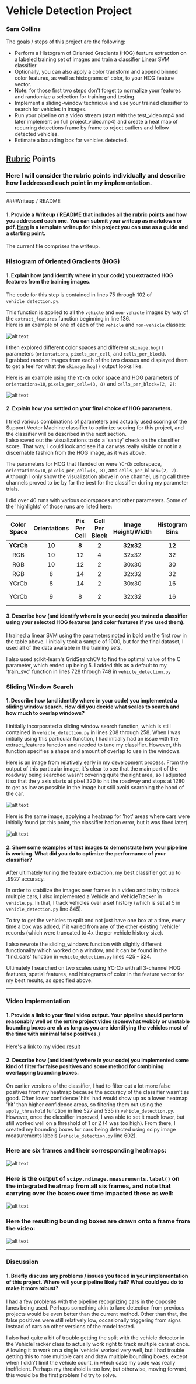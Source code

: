 

# **Vehicle Detection Project**
### Sara Collins

The goals / steps of this project are the following:

* Perform a Histogram of Oriented Gradients (HOG) feature extraction on a labeled training set of images and train a classifier Linear SVM classifier
* Optionally, you can also apply a color transform and append binned color features, as well as histograms of color, to your HOG feature vector. 
* Note: for those first two steps don't forget to normalize your features and randomize a selection for training and testing.
* Implement a sliding-window technique and use your trained classifier to search for vehicles in images.
* Run your pipeline on a video stream (start with the test_video.mp4 and later implement on full project_video.mp4) and create a heat map of recurring detections frame by frame to reject outliers and follow detected vehicles.
* Estimate a bounding box for vehicles detected.

[//]: # (Image References)
[plain_car_notcar]: ./writeup_images/plain_car_and_notcar.png
[HOG_car_notcar]: ./writeup_images/HOG_car_and_notcar.png
[windows]: ./writeup_images/window_vis.png
[heatmap_windows]: ./writeup_images/heatmap_vis.png
[heatmap]: ./writeup_images/heatmap_vis_8.png
[heatmap_labels]: ./writeup_images/heatmap_vis_7.png
[video_example]: ./writeup_images/from_video.png
[video]: ./output_images/output_project_run_7.mp4

## [Rubric](https://review.udacity.com/#!/rubrics/513/view) Points
### Here I will consider the rubric points individually and describe how I addressed each point in my implementation.  

---
###Writeup / README

#### 1. Provide a Writeup / README that includes all the rubric points and how you addressed each one.  You can submit your writeup as markdown or pdf.  [Here](https://github.com/udacity/CarND-Vehicle-Detection/blob/master/writeup_template.md) is a template writeup for this project you can use as a guide and a starting point.  

The current file comprises the writeup.

### Histogram of Oriented Gradients (HOG)

#### 1. Explain how (and identify where in your code) you extracted HOG features from the training images.

The code for this step is contained in lines 75 through 102 of `vehicle_detection.py`.  

This function is applied to all the `vehicle` and `non-vehicle` images by way of the `extract_features` function beginning in line 136.  
Here is an example of one of each of the `vehicle` and `non-vehicle` classes:

![alt text][plain_car_notcar]

I then explored different color spaces and different `skimage.hog()` parameters (`orientations`, `pixels_per_cell`, and `cells_per_block`).  
I grabbed random images from each of the two classes and displayed them to get a feel for what the `skimage.hog()` output looks like.

Here is an example using the `YCrCb` color space and HOG parameters of `orientations=10`, `pixels_per_cell=(8, 8)` and `cells_per_block=(2, 2)`:


![alt text][HOG_car_notcar]

#### 2. Explain how you settled on your final choice of HOG parameters.

I tried various combinations of parameters and actually used scoring of the 
Support Vector Machine classifier to optimize scoring for this project, and 
the classifier will be described in the next section.  
I also saved out the visualizations to do a 'sanity' check on the classifier score. 
That way, I could look and see if a car was really visible or not in a discernable 
fashion from the HOG image, as it was above.  
    
The parameters for HOG that I landed on were `YCrCb` colorspace, 
`orientations=10`, `pixels_per_cell=(8, 8)`, and `cells_per_block=(2, 2)`. 
Although I only show the visualization above in one channel, using call 
three channels proved to be by far the best for the classifier during my
parameter trials. 

I did over 40 runs with various colorspaces and other parameters.
Some of the 'highlights' of those runs are listed here:  
  
| Color Space | Orientations | Pix Per Cell | Cell Per Block | Image Height/Width | Histogram Bins | Feature Vector Length | Score   |
|:-----------:|:------------:|:------------:|:--------------:|:------------------:|:--------------:|:---------------------:|:-------:|
| **YCrCb**       | **10**           | **8**            | **2**              | **32x32**              | **12**             | **8968**                  | **0.9927**  |
| RGB         | 10           | 12           | 4              | 32x32              | 32             | 5088                  | 0.9682  |
| RGB         | 10           | 12           | 2              | 30x30              | 30             | 4710                  | 0.9724  |
| RGB         | 8            | 14           | 2              | 32x32              | 32             | 4032                  | 0.9645  |
| YCrCb       | 8            | 14           | 2              | 30x30              | 16             | 3612                  | 0.9716  |
| YCrCb       | 9            | 8            | 2              | 32x32              | 16             | (Not recorded)        | 0.9885  |
            
  
#### 3. Describe how (and identify where in your code) you trained a classifier using your selected HOG features (and color features if you used them).

I trained a linear SVM using the parameters noted in bold on the first row in the table above. 
I initially took a sample of 1000, but for the final dataset, I used all of the data available 
in the training sets. 

I also used scikit-learn's GridSearchCV to find the optimal value of the C parameter, which ended up being 5. I added this 
as a default to my 'train_svc' function in lines 728 through 748 in `vehicle_detection.py`

### Sliding Window Search

#### 1. Describe how (and identify where in your code) you implemented a sliding window search.  How did you decide what scales to search and how much to overlap windows?

I initially incorporated a sliding window search function, which is still contained 
in `vehicle_detection.py` in lines 208 through 258. When I was initially using this particular 
function, I had initially had an issue with the extract_features function and needed to tune 
my classifier. However, this function specifies a shape and amount of overlap to use in the windows.  
  
Here is an image from relatively early in my development process. From the output of this particular image,
it's clear to see that the main part of the roadway being searched wasn't covering quite the right area,
so I adjusted it so that the y axis starts at pixel 320 to hit the roadway and stops at 1280 to get as low
as possible in the image but still avoid searching the hood of the car. 
  
![alt text][windows]  
  
 Here is the same image, applying a heatmap for 'hot' areas where cars were initially found (at this point, the classifier had an error, but it was fixed later).  
   
![alt text][heatmap_windows]

#### 2. Show some examples of test images to demonstrate how your pipeline is working.  What did you do to optimize the performance of your classifier?

After ultimately tuning the feature extraction, my best classifier got up to .9927 accuracy. 

In order to stabilize the images over frames in a video and to try to 
track multiple cars, I also implemented a Vehicle and VehicleTracker in `vehicle.py`. In that,
I track vehicles over a set history (which is set at 5 in `vehicle_detection.py` line 845).

To try to get the vehicles to split and not just have one box at a time, every time a box 
was added, if it varied from any of the other existing 'vehicle' records (which were truncated
to 4x the per vehicle history size). 

I also rewrote the sliding_windows function with slightly different functionality which worked
on a window, and it can be found in the 'find_cars' function in `vehicle_detection.py` lines 
425 - 524. 
  
Ultimately I searched on two scales using YCrCb with all 3-channel HOG features,
spatial features, and histograms of color in the feature vector for my best results, as specified above. 

---

### Video Implementation

#### 1. Provide a link to your final video output.  Your pipeline should perform reasonably well on the entire project video (somewhat wobbly or unstable bounding boxes are ok as long as you are identifying the vehicles most of the time with minimal false positives.)
Here's a [link to my video result](./output_images/output_project_run_7.mp4)


#### 2. Describe how (and identify where in your code) you implemented some kind of filter for false positives and some method for combining overlapping bounding boxes.

On earlier versions of the classifier, I had to filter out a lot more false positives from my heatmap
because the accuracy of the classifier wasn't as good. Often lower confidence 'hits' had 
would show up as a lower heatmap 'hit' than higher confidence areas, so filtering them out 
using the `apply_threshold` function in line 527 and 535 in `vehicle_detection.py`. However,
once the classifier improved, I was able to set it much lower, but still worked well on a threshold
of 1 or 2 (4 was too high). From there, I created my bounding boxes for cars being detected 
using scipy image measurements labels (`vehicle_detection.py` line 602). 
### Here are six frames and their corresponding heatmaps:

![alt text][heatmap]

### Here is the output of `scipy.ndimage.measurements.label()` on the integrated heatmap from all six frames, and note that carrying over the boxes over time impacted these as well:
![alt text][heatmap_labels]

### Here the resulting bounding boxes are drawn onto a frame from the video:
![alt text][video_example]



---

### Discussion

#### 1. Briefly discuss any problems / issues you faced in your implementation of this project.  Where will your pipeline likely fail?  What could you do to make it more robust?

I had a few problems with the pipeline recognizing cars in the opposite lanes being used. Perhaps something akin to lane
detection from previous projects would be even better than the current method. Other than that, the false positives
were still relatively low, occasionally triggering from signs instead of cars on other versions of the model tested.

I also had quite a bit of trouble getting the split with the vehicle detector in the VehicleTracker class to actually work right to track multiple cars at once. Allowing it to work on a single 'vehicle' worked very well, but I had trouble getting this to note multiple cars and draw multiple bounding boxes, except when I didn't limit the vehicle count, in which case my code was really inefficient. Perhaps my threshold is too low, but otherwise, moving forward, this would be the first problem I'd try to solve. 
